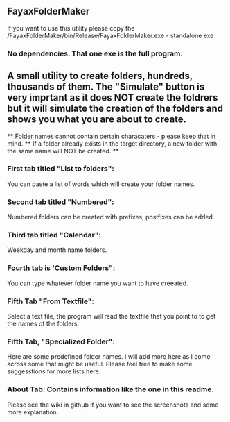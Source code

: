 ## FayaxFolderMaker

If you want to use this utility please copy the /FayaxFolderMaker/bin/Release/FayaxFolderMaker.exe - standalone exe
### No dependencies. That one exe is the full program. 


## A small utility to create folders, hundreds, thousands of them. The "Simulate" button is very imprtant as it does NOT create the foldrers but it will simulate the creation of the folders and shows you what you are about to create.

** Folder names cannot contain certain characaters - please keep that in mind. 
** If a folder already exists in the target directory, a new folder with the same name will NOT be created. **

### First tab titled "List to folders": 
You can paste a list of words which will create your folder names.

### Second tab titled "Numbered": 
Numbered folders can be created with prefixes, postfixes can be added.

### Third tab titled "Calendar": 
Weekday and month name folders.

### Fourth tab is 'Custom Folders": 
You can type whatever folder name you want to have creeated.

### Fifth Tab "From Textfile":
Select a text file, the program will read the textfile that you point to to get the names of the folders.

### Fifth Tab, "Specialized Folder":
Here are some predefined folder names. I will add more here as I come across some that might be useful. 
Please feel free to make some suggesstions for more lists here. 

### About Tab: Contains information like the one in this readme.

Please see the wiki in github if you want to see the screenshots and some more explanation. 
